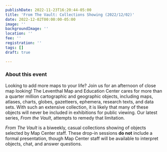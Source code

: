 ```yaml
---
publishDate: 2022-11-23T16:20:44-05:00
title: 'From The Vault: Collections Showing (2022/12/02)'
date: 2022-12-02T00:00:00-05:00
image: ''
backgroundImage: ''
location: ''
fee: ''
registration: ''
tags: []
draft: true

---
```

### About this event

Looking to add more maps to your life? Join us for an afternoon of close map looking! The Leventhal Map and Education Center cares for more than a quarter million cartographic and geographic objects, including maps, atlases, charts, globes, gazetteers, ephemera, research texts, and data sets. With such an extensive collection, it is likely that many of these objects will never be included in exhibitions for public viewing. Our latest series, _From the Vault_, attempts to remedy that limitation.

_From The Vault_ is a biweekly, casual collections showing of objects selected by Map Center staff. These drop-in sessions **do not** include a formal presentation, though Map Center staff will be available to interpret objects, chat, and answer questions.
